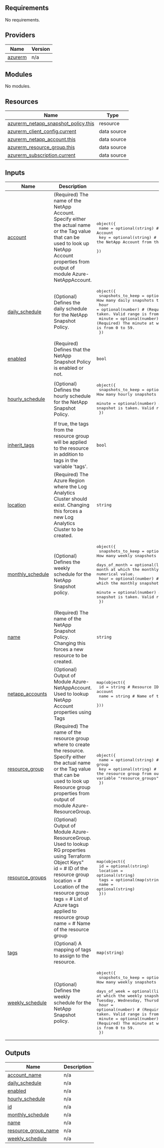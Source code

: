 <!-- BEGIN_TF_DOCS -->
## Requirements

No requirements.

## Providers

| Name | Version |
|------|---------|
| <a name="provider_azurerm"></a> [azurerm](#provider\_azurerm) | n/a |

## Modules

No modules.

## Resources

| Name | Type |
|------|------|
| [azurerm_netapp_snapshot_policy.this](https://registry.terraform.io/providers/hashicorp/azurerm/latest/docs/resources/netapp_snapshot_policy) | resource |
| [azurerm_client_config.current](https://registry.terraform.io/providers/hashicorp/azurerm/latest/docs/data-sources/client_config) | data source |
| [azurerm_netapp_account.this](https://registry.terraform.io/providers/hashicorp/azurerm/latest/docs/data-sources/netapp_account) | data source |
| [azurerm_resource_group.this](https://registry.terraform.io/providers/hashicorp/azurerm/latest/docs/data-sources/resource_group) | data source |
| [azurerm_subscription.current](https://registry.terraform.io/providers/hashicorp/azurerm/latest/docs/data-sources/subscription) | data source |

## Inputs

| Name | Description | Type | Default | Required |
|------|-------------|------|---------|:--------:|
| <a name="input_account"></a> [account](#input\_account) | (Required) The name of the NetApp Account. Specify either the actual name or the Tag value that can be used to look up NetApp Account properties from output of module Azure-NetAppAccount. | <pre>object({<br>    name = optional(string) # Name of the NetApp Account <br>    key  = optional(string) # alternatively, the tag specifying the NetApp Account from the output of module Azure-NetAppAccount<br>  })</pre> | n/a | yes |
| <a name="input_daily_schedule"></a> [daily\_schedule](#input\_daily\_schedule) | (Optional) Defines the daily schedule for the NetApp Snapshot Policy. | <pre>object({<br>    snapshots_to_keep = optional(number) # (Required) How many daily snapshots to keep, valid range is from 0 to 255.<br>    hour              = optional(number) # (Required) The hour at which the daily snapshot is taken. Valid range is from 0 to 23.<br>    minute            = optional(number) # (Required) The minute at which the daily snapshot is taken. Valid range is from 0 to 59.<br>  })</pre> | `{}` | no |
| <a name="input_enabled"></a> [enabled](#input\_enabled) | (Required) Defines that the NetApp Snapshot Policy is enabled or not. | `bool` | `false` | no |
| <a name="input_hourly_schedule"></a> [hourly\_schedule](#input\_hourly\_schedule) | (Optional) Defines the hourly schedule for the NetApp Snapshot Policy. | <pre>object({<br>    snapshots_to_keep = optional(number) # (Required) How many hourly snapshots to keep, valid range is from 0 to 255.<br>    minute            = optional(number) # (Required) The minute at which the hourly snapshot is taken. Valid range is from 0 to 59.<br>  })</pre> | `{}` | no |
| <a name="input_inherit_tags"></a> [inherit\_tags](#input\_inherit\_tags) | If true, the tags from the resource group will be applied to the resource in addition to tags in the variable 'tags'. | `bool` | `false` | no |
| <a name="input_location"></a> [location](#input\_location) | (Required) The Azure Region where the Log Analytics Cluster should exist. Changing this forces a new Log Analytics Cluster to be created. | `string` | `null` | no |
| <a name="input_monthly_schedule"></a> [monthly\_schedule](#input\_monthly\_schedule) | (Optional) Defines the weekly schedule for the NetApp Snapshot policy. | <pre>object({<br>    snapshots_to_keep = optional(number)       # (Required) How many weekly snapshots to keep, valid range is from 0 to 255.<br>    days_of_month     = optional(list(number)) # (Required) The day/s of the month at which the monthly snapshot is taken. Valid values are dates in numerical value.<br>    hour              = optional(number)       # (Required) The hour at which the monthly snapshot is taken. Valid range is from 0 to 23.<br>    minute            = optional(number)       # (Required) The minute at which the monthly snapshot is taken. Valid range is from 0 to 59.<br>  })</pre> | `{}` | no |
| <a name="input_name"></a> [name](#input\_name) | (Required) The name of the NetApp Snapshot Policy. Changing this forces a new resource to be created. | `string` | n/a | yes |
| <a name="input_netapp_accounts"></a> [netapp\_accounts](#input\_netapp\_accounts) | (Optional) Output of Module Azure-NetAppAccount. Used to lookup NetApp Account properties using Tags | <pre>map(object({<br>    id   = string # Resource ID of the NetApp account<br>    name = string # Name of the NetApp Account <br>  }))</pre> | `{}` | no |
| <a name="input_resource_group"></a> [resource\_group](#input\_resource\_group) | (Required) The name of the resource group where to create the resource. Specify either the actual name or the Tag value that can be used to look up Resource group properties from output of module Azure-ResourceGroup. | <pre>object({<br>    name = optional(string) # Name of the resource group<br>    key  = optional(string) # Terraform Object Key to use to find the resource group from output of module Azure-ResourceGroup supplied to variable "resource_groups"<br>  })</pre> | n/a | yes |
| <a name="input_resource_groups"></a> [resource\_groups](#input\_resource\_groups) | (Optional) Output of Module Azure-ResourceGroup. Used to lookup RG properties using Terraform Object Keys"<br>    id       = # ID of the resource group<br>    location = # Location of the resource group<br>    tags     = # List of Azure tags applied to resource group<br>    name     = # Name of the resource group | <pre>map(object({<br>    id       = optional(string)<br>    location = optional(string)<br>    tags     = optional(map(string))<br>    name     = optional(string)<br>  }))</pre> | `{}` | no |
| <a name="input_tags"></a> [tags](#input\_tags) | (Optional) A mapping of tags to assign to the resource. | `map(string)` | `{}` | no |
| <a name="input_weekly_schedule"></a> [weekly\_schedule](#input\_weekly\_schedule) | (Optional) Defines the weekly schedule for the NetApp Snapshot policy. | <pre>object({<br>    snapshots_to_keep = optional(number)       # (Required) How many weekly snapshots to keep, valid range is from 0 to 255.<br>    days_of_week      = optional(list(string)) # (Required) The day of the week at which the weekly snapshot is taken. Valid values are Sunday, Monday, Tuesday, Wednesday, Thursday, Friday, Saturday.<br>    hour              = optional(number)       # (Required) The hour at which the weekly snapshot is taken. Valid range is from 0 to 23.<br>    minute            = optional(number)       # (Required) The minute at which the weekly snapshot is taken. Valid range is from 0 to 59.<br>  })</pre> | `{}` | no |

## Outputs

| Name | Description |
|------|-------------|
| <a name="output_account_name"></a> [account\_name](#output\_account\_name) | n/a |
| <a name="output_daily_schedule"></a> [daily\_schedule](#output\_daily\_schedule) | n/a |
| <a name="output_enabled"></a> [enabled](#output\_enabled) | n/a |
| <a name="output_hourly_schedule"></a> [hourly\_schedule](#output\_hourly\_schedule) | n/a |
| <a name="output_id"></a> [id](#output\_id) | n/a |
| <a name="output_monthly_schedule"></a> [monthly\_schedule](#output\_monthly\_schedule) | n/a |
| <a name="output_name"></a> [name](#output\_name) | n/a |
| <a name="output_resource_group_name"></a> [resource\_group\_name](#output\_resource\_group\_name) | n/a |
| <a name="output_weekly_schedule"></a> [weekly\_schedule](#output\_weekly\_schedule) | n/a |
<!-- END_TF_DOCS -->